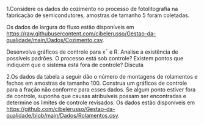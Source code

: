 1.Considere os dados do cozimento no processo de fotolitografia na fabricação de semicondutores, amostras de tamanho 5 foram coletadas.

Os dados de largura do fluxo estão disponíveis em https://raw.githubusercontent.com/cibelerusso/Gestao-da-qualidade/main/Dados/Cozimento.csv.

Desenvolva gráficos de controle para x¯ e R. Analise a existência de
possíveis padrões. O processo está sob controle? Existem pontos que
indiquem que o sistema está fora de controle? Discuta


2.Os dados da tabela a seguir dão o número de montagens de rolamentos e fechos em amostras de tamanho 100. Construa um gráficos de controle para a fração não conforme para esses dados. Se algum ponto estiver fora de controle, suponha que causas atribuíveis possam ser encontradas e determine os limites de controle revisados. Os dados estão disponíveis em 
https://github.com/cibelerusso/Gestao-da-qualidade/blob/main/Dados/Rolamentos.csv.